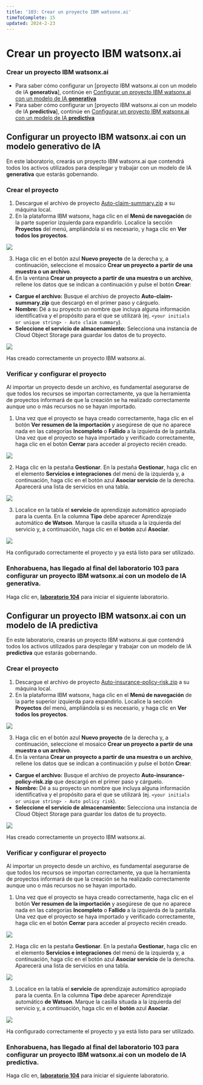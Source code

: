 ```yaml
---
title: '103: Crear un proyecto IBM watsonx.ai'
timeToComplete: 15
updated: 2024-2-23
---
```

# Crear un proyecto IBM watsonx.ai

### Crear un proyecto IBM watsonx.ai

*   Para saber cómo configurar un [proyecto IBM watsonx.ai con un modelo de IA **generativa**], continúe en [Configurar un proyecto IBM watsonx.ai con un modelo de IA **generativa**](#configurar-un-proyecto-ibm-watsonxai-con-un-modelo-generativo-de-ia)
*   Para saber cómo configurar un [proyecto IBM watsonx.ai con un modelo de IA **predictiva**], continúe en [Configurar un proyecto IBM watsonx.ai con un modelo de IA **predictiva**](#configurar-un-proyecto-ibm-watsonxai-con-un-modelo-de-ia-predictiva)

## Configurar un proyecto IBM watsonx.ai con un modelo **generativo** de IA

En este laboratorio, crearás un proyecto IBM watsonx.ai que contendrá todos los activos utilizados para desplegar y trabajar con un modelo de IA **generativa** que estarás gobernando.

### Crear el proyecto

1.  Descargue el archivo de proyecto [Auto-claim-summary.zip](https://raw.githubusercontent.com/ibm-build-lab/VAD-VAR-Workshop/main/content/Watsonx/WatsonxGov/files/Auto-claim-summary.zip) a su máquina local.
2.  En la plataforma IBM watsonx, haga clic en el **Menú de navegación** de la parte superior izquierda para expandirlo. Localice la sección **Proyectos** del menú, ampliándola si es necesario, y haga clic en **Ver todos los proyectos**.

![](./images/103/navigation-menu-projects.png)

3.  Haga clic en el botón azul **Nuevo proyecto** de la derecha y, a continuación, seleccione el mosaico **Crear un proyecto a partir de una muestra o un archivo**.
4.  En la ventana **Crear un proyecto a partir de una muestra o un archivo**, rellene los datos que se indican a continuación y pulse el botón **Crear**:

*   **Cargue el archivo:** Busque el archivo de proyecto **Auto-claim-summary.zip** que descargó en el primer paso y cárguelo.
*   **Nombre:** Dé a su proyecto un nombre que incluya alguna información identificativa y el propósito para el que se utilizará (ej. `<your initials or unique string> - Auto claim summary`).
*   **Seleccione el servicio de almacenamiento:** Selecciona una instancia de Cloud Object Storage para guardar los datos de tu proyecto.

![](./images/103/create-generative-project.png)

Has creado correctamente un proyecto IBM watsonx.ai.

### Verificar y configurar el proyecto

Al importar un proyecto desde un archivo, es fundamental asegurarse de que todos los recursos se importan correctamente, ya que la herramienta de proyectos informará de que la creación se ha realizado correctamente aunque uno o más recursos no se hayan importado.

1.  Una vez que el proyecto se haya creado correctamente, haga clic en el botón **Ver resumen de la importación** y asegúrese de que no aparece nada en las categorías **Incompleto** o **Fallido** a la izquierda de la pantalla. Una vez que el proyecto se haya importado y verificado correctamente, haga clic en el botón **Cerrar** para acceder al proyecto recién creado.

![](./images/103/generative-project-import-summary.png)

2.  Haga clic en la pestaña **Gestionar**. En la pestaña **Gestionar**, haga clic en el elemento **Servicios e integraciones** del menú de la izquierda y, a continuación, haga clic en el botón azul **Asociar servicio** de la derecha. Aparecerá una lista de servicios en una tabla.

![](./images/103/associate-service.png)

3.  Localice en la tabla el **servicio** de aprendizaje automático apropiado para la cuenta. En la columna **Tipo** debe aparecer Aprendizaje automático **de Watson**. Marque la casilla situada a la izquierda del servicio y, a continuación, haga clic en el **botón** azul **Asociar**.

![](./images/103/associate-ml-service.png)

Ha configurado correctamente el proyecto y ya está listo para ser utilizado.

### Enhorabuena, has llegado al final del laboratorio 103 para configurar un proyecto IBM watsonx.ai con un modelo de IA **generativa**.

Haga clic en, **[laboratorio 104](/watsonx/watsonxgov/104)** para iniciar el siguiente laboratorio.

## Configurar un proyecto IBM watsonx.ai con un modelo de IA **predictiva**

En este laboratorio, crearás un proyecto IBM watsonx.ai que contendrá todos los activos utilizados para desplegar y trabajar con un modelo de IA **predictiva** que estarás gobernando.

### Crear el proyecto

1.  Descargue el archivo de proyecto [Auto-insurance-policy-risk.zip](https://raw.githubusercontent.com/ibm-build-lab/VAD-VAR-Workshop/main/content/Watsonx/WatsonxGov/files/Auto-insurance-policy-risk.zip) a su máquina local.
2.  En la plataforma IBM watsonx, haga clic en el **Menú de navegación** de la parte superior izquierda para expandirlo. Localice la sección **Proyectos** del menú, ampliándola si es necesario, y haga clic en **Ver todos los proyectos**.

![](./images/103/navigation-menu-projects.png)

3.  Haga clic en el botón azul **Nuevo proyecto** de la derecha y, a continuación, seleccione el mosaico **Crear un proyecto a partir de una muestra o un archivo**.
4.  En la ventana **Crear un proyecto a partir de una muestra o un archivo**, rellene los datos que se indican a continuación y pulse el botón **Crear**:

*   **Cargue el archivo:** Busque el archivo de proyecto **Auto-insurance-policy-risk.zip** que descargó en el primer paso y cárguelo.
*   **Nombre:** Dé a su proyecto un nombre que incluya alguna información identificativa y el propósito para el que se utilizará (ej. `<your initials or unique string> - Auto policy risk`).
*   **Seleccione el servicio de almacenamiento:** Selecciona una instancia de Cloud Object Storage para guardar los datos de tu proyecto.

![](./images/103/create-predictive-project.png)

Has creado correctamente un proyecto IBM watsonx.ai.

### Verificar y configurar el proyecto

Al importar un proyecto desde un archivo, es fundamental asegurarse de que todos los recursos se importan correctamente, ya que la herramienta de proyectos informará de que la creación se ha realizado correctamente aunque uno o más recursos no se hayan importado.

1.  Una vez que el proyecto se haya creado correctamente, haga clic en el botón **Ver resumen de la importación** y asegúrese de que no aparece nada en las categorías **Incompleto** o **Fallido** a la izquierda de la pantalla. Una vez que el proyecto se haya importado y verificado correctamente, haga clic en el botón **Cerrar** para acceder al proyecto recién creado.

![](./images/103/predictive-project-import-summary.png)

2.  Haga clic en la pestaña **Gestionar**. En la pestaña **Gestionar**, haga clic en el elemento **Servicios e integraciones** del menú de la izquierda y, a continuación, haga clic en el botón azul **Asociar servicio** de la derecha. Aparecerá una lista de servicios en una tabla.

![](./images/103/associate-service.png)

3.  Localice en la tabla el **servicio** de aprendizaje automático apropiado para la cuenta. En la columna **Tipo** debe aparecer Aprendizaje automático **de Watson**. Marque la casilla situada a la izquierda del servicio y, a continuación, haga clic en el **botón** azul **Asociar**.

![](./images/103/associate-ml-service.png)

Ha configurado correctamente el proyecto y ya está listo para ser utilizado.

### Enhorabuena, has llegado al final del laboratorio 103 para configurar un proyecto IBM watsonx.ai con un modelo de IA **predictiva**.

Haga clic en, **[laboratorio 104](/watsonx/watsonxgov/104)** para iniciar el siguiente laboratorio.
